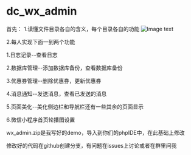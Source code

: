 # dc_wx_admin
首先：
1.读懂文件目录各自的含义，每个目录各自的功能
![Image text](https://www.glutbysj2019.cn/admin/goodsimage/1.png)

2.每人实现下面一到两个功能

1.日志记录--查看日志

2.数据库管理--添加数据库备份，查看数据库备份

3.优惠券管理--删除优惠券，更新优惠券

4.消息通知--发送消息，查看已发送的消息

5.页面美化--美化侧边栏和导航栏还有一些其余的页面显示

6.微信小程序首页轮播图设置

wx_admin.zip是我写好的demo，导入到你们的phpIDE中，在此基础上修改

修改好的代码在github创建分支，有问题在issues上讨论或者在群里问我
